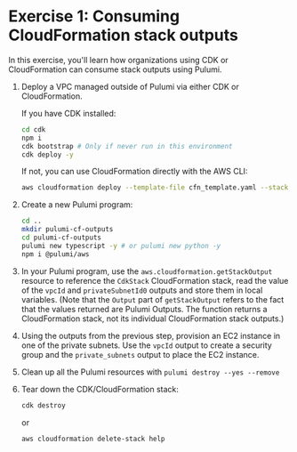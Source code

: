 
# Exercise 1: Consuming CloudFormation stack outputs

In this exercise, you'll learn how organizations using CDK or CloudFormation can consume stack outputs using Pulumi.

1. Deploy a VPC managed outside of Pulumi via either CDK or CloudFormation.

    If you have CDK installed:

    ```bash
    cd cdk
    npm i
    cdk bootstrap # Only if never run in this environment
    cdk deploy -y
    ```

    If not, you can use CloudFormation directly with the AWS CLI:

    ```bash
    aws cloudformation deploy --template-file cfn_template.yaml --stack-name pulumi-import-vpc --capabilities CAPABILITY_NAMED_IAM
    ```

1. Create a new Pulumi program:

    ```bash
    cd ..
    mkdir pulumi-cf-outputs
    cd pulumi-cf-outputs
    pulumi new typescript -y # or pulumi new python -y
    npm i @pulumi/aws
    ```

1. In your Pulumi program, use the `aws.cloudformation.getStackOutput` resource to reference the `CdkStack` CloudFormation stack, read the value of the `vpcId` and `privateSubnetId0` outputs and store them in local variables. (Note that the `Output` part of `getStackOutput` refers to the fact that the values returned are Pulumi Outputs. The function returns a CloudFormation stack, not its individual CloudFormation stack outputs.)

1. Using the outputs from the previous step, provision an EC2 instance in one of the private subnets. Use the `vpcId` output to create a security group and the `private_subnets` output to place the EC2 instance.

1. Clean up all the Pulumi resources with `pulumi destroy --yes --remove`

1. Tear down the CDK/CloudFormation stack:

    ```bash
    cdk destroy
    ```

    or

    ```bash
    aws cloudformation delete-stack help
    ```
